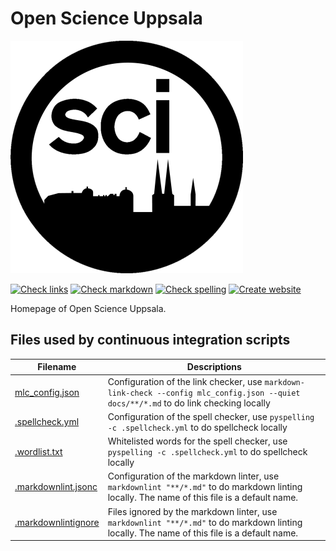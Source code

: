 # Open Science Uppsala

![The Open Science Uppsala logo](docs/logo/osu_logo_25.png)

<!-- markdownlint-disable MD013 -->

[![Check links](https://github.com/open-science-uppsala/open_science_uppsala/actions/workflows/check_links.yaml/badge.svg?branch=master)](https://github.com/open-science-uppsala/open_science_uppsala/actions/workflows/check_links.yaml)
[![Check markdown](https://github.com/open-science-uppsala/open_science_uppsala/actions/workflows/check_markdown.yaml/badge.svg?branch=master)](https://github.com/open-science-uppsala/open_science_uppsala/actions/workflows/check_markdown.yaml)
[![Check spelling](https://github.com/open-science-uppsala/open_science_uppsala/actions/workflows/check_spelling.yaml/badge.svg?branch=master)](https://github.com/open-science-uppsala/open_science_uppsala/actions/workflows/check_spelling.yaml)
[![Create website](https://github.com/open-science-uppsala/open_science_uppsala/actions/workflows/create_website.yaml/badge.svg?branch=master)](https://github.com/open-science-uppsala/open_science_uppsala/actions/workflows/create_website.yaml)

<!-- markdownlint-enable MD013 -->

Homepage of Open Science Uppsala.

## Files used by continuous integration scripts

<!-- markdownlint-disable MD013 -->

Filename                                  |Descriptions
------------------------------------------|--------------------------------------------------------------------------------------------------------------------------------------
[mlc_config.json](mlc_config.json)        |Configuration of the link checker, use `markdown-link-check --config mlc_config.json --quiet docs/**/*.md` to do link checking locally
[.spellcheck.yml](.spellcheck.yml)        |Configuration of the spell checker, use `pyspelling -c .spellcheck.yml` to do spellcheck locally
[.wordlist.txt](.wordlist.txt)            |Whitelisted words for the spell checker, use `pyspelling -c .spellcheck.yml` to do spellcheck locally
[.markdownlint.jsonc](.markdownlint.jsonc)|Configuration of the markdown linter, use `markdownlint "**/*.md"` to do markdown linting locally. The name of this file is a default name.
[.markdownlintignore](.markdownlintignore)|Files ignored by the markdown linter, use `markdownlint "**/*.md"` to do markdown linting locally. The name of this file is a default name.

<!-- markdownlint-enable MD013 -->
